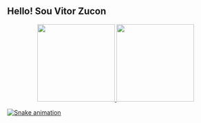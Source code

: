 ## **Hello! Sou Vitor Zucon**

<div align="center">
  <a href="https://www.linkedin.com/in/vitor-zucon-9969a41bb">
  <img height="180em" src="https://github-readme-stats.vercel.app/api?username=vitorzu&show_icons=true&theme=dark&include_all_commits=true&count_private=true"/>
  <img height="180em" src="https://github-readme-stats.vercel.app/api/top-langs/?username=vitorzu&layout=compact&langs_count=7&theme=dark"/>
</div>
  
  ![Snake animation](https://github.com/vitorzu/vitorzu/blob/output/github-contribution-grid-snake.svg)
